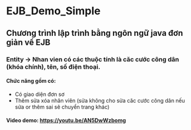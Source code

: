 # EJB_Demo_Simple
## Chương trình lập trình bằng ngôn ngữ java đơn giản về EJB
### Entity -> Nhan vien có các thuộc tính là căc cước công dân (khóa chính), tên, số điện thoại.
#### Chức năng gồm có:
  * Có giao diện đơn sơ
  * Thêm sửa xóa nhân viên (sửa không cho sửa căc cước công dân nếu sửa or thêm sai sẽ chuyển trang khác)
#### Video demo: https://youtu.be/AN5DwWzbomg 
